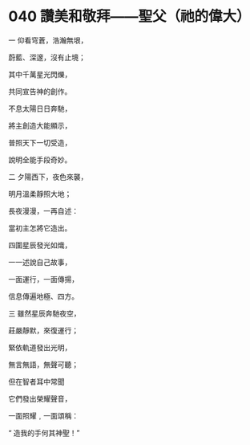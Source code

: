 # 040 讚美和敬拜——聖父（祂的偉大）

一 仰看穹蒼，浩瀚無垠，

蔚藍、深邃，沒有止境；

其中千萬星光閃爍，

共同宣告神的創作。

不息太陽日日奔馳，

將主創造大能顯示，

普照天下一切受造，

說明全能手段奇妙。

二 夕陽西下，夜色來襲，

明月溫柔靜照大地；

長夜漫漫，一再自述：

當初主怎將它造出。

四圍星辰發光如熾，

一一述說自己故事，

一面運行，一面傳揚，

信息傳遍地極、四方。

三 雖然星辰奔馳夜空，

莊嚴靜默，來復運行；

緊依軌道發出光明，

無言無語，無聲可聽；

但在智者耳中常聞

它們發出榮耀聲音，

一面照耀﹐一面頌稱：

“ 造我的手何其神聖！”

